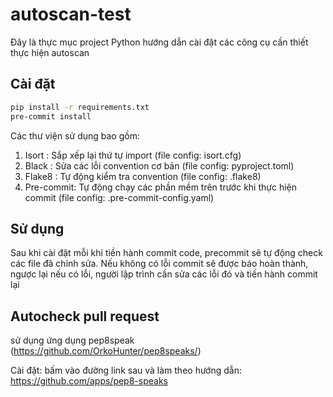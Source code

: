 # autoscan-test
Đây là thực mục project Python hướng dẫn cài đặt các công cụ cần thiết thực hiện autoscan

## Cài đặt

```bash
pip install -r requirements.txt
pre-commit install
```

Các thư viện sử dụng bao gồm:

  1. Isort : Sắp xếp lại thứ tự import (file config: isort.cfg)
  2. Black : Sửa các lỗi convention cơ bản (file config: pyproject.toml)
  3. Flake8 : Tự động kiểm tra convention (file config: .flake8)
  4. Pre-commit: Tự động chạy các phần mềm trên trước khi thực hiện commit (file config: .pre-commit-config.yaml)

## Sử dụng

Sau khi cài đặt mỗi khi tiền hành commit code, precommit sẽ tự động check các file đã chỉnh sửa. Nếu không có lỗi commit sẽ được báo hoàn thành, ngược lại nếu có lỗi, người lập trình cần sửa các lỗi đó và tiến hành commit lại

## Autocheck pull request

sử dụng ứng dụng pep8speak (https://github.com/OrkoHunter/pep8speaks/)

Cài đặt: bấm vào đường link sau và làm theo hướng dẫn: https://github.com/apps/pep8-speaks
